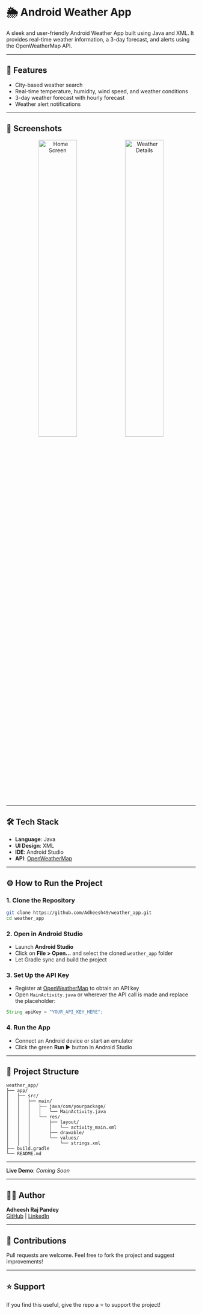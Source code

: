 # 🌦️ Android Weather App

A sleek and user-friendly Android Weather App built using Java and XML. It provides real-time weather information, a 3-day forecast, and alerts using the OpenWeatherMap API.

---

## 🚀 Features

- City-based weather search
- Real-time temperature, humidity, wind speed, and weather conditions
- 3-day weather forecast with hourly forecast
- Weather alert notifications

---

## 📸 Screenshots
<div align="center">
  <img src="https://github.com/user-attachments/assets/897b8379-cec0-4191-b23c-a89d2b015079" alt="Home Screen" width="45%" />
  <img src="https://github.com/user-attachments/assets/3bf12936-8391-443c-b6a9-861fffbc6c30" alt="Weather Details" width="45%" />
</div>



---

## 🛠️ Tech Stack

- **Language**: Java
- **UI Design**: XML
- **IDE**: Android Studio
- **API**: [OpenWeatherMap](https://openweathermap.org/api)

---

## ⚙️ How to Run the Project

### 1. Clone the Repository

```bash
git clone https://github.com/Adheesh49/weather_app.git
cd weather_app
```

### 2. Open in Android Studio

- Launch **Android Studio**
- Click on **File > Open...** and select the cloned `weather_app` folder
- Let Gradle sync and build the project

### 3. Set Up the API Key

- Register at [OpenWeatherMap](https://openweathermap.org/) to obtain an API key
- Open `MainActivity.java` or wherever the API call is made and replace the placeholder:

```java
String apiKey = "YOUR_API_KEY_HERE";
```

### 4. Run the App

- Connect an Android device or start an emulator
- Click the green **Run ▶️** button in Android Studio

---

## 📁 Project Structure

```
weather_app/
├── app/
│   ├── src/
│   │   ├── main/
│   │   │   ├── java/com/yourpackage/
│   │   │   │   └── MainActivity.java
│   │   │   └── res/
│   │   │       ├── layout/
│   │   │       │   └── activity_main.xml
│   │   │       ├── drawable/
│   │   │       └── values/
│   │   │           └── strings.xml
├── build.gradle
└── README.md
```

---


**Live Demo**: _Coming Soon_

---

## 🧑‍💻 Author

**Adheesh Raj Pandey**  
[GitHub](https://github.com/Adheesh49) | [LinkedIn](https://www.linkedin.com/in/adheeshrajpandey)

---

## 🙌 Contributions

Pull requests are welcome. Feel free to fork the project and suggest improvements!

---

## ⭐️ Support

If you find this useful, give the repo a ⭐ to support the project!
